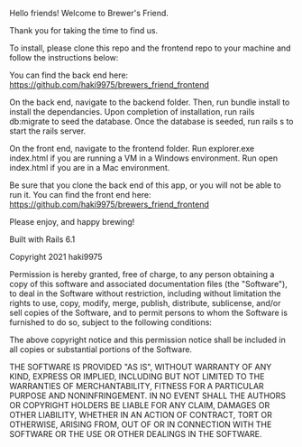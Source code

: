 Hello friends! Welcome to Brewer's Friend.

Thank you for taking the time to find us. 

To install, please clone this repo and the frontend repo to your machine and follow the instructions below:

You can find the back end here: https://github.com/haki9975/brewers_friend_frontend

On the back end, navigate to the backend folder.
Then, run bundle install to install the dependancies.
Upon completion of installation, run rails db:migrate to seed the database.
Once the database is seeded, run rails s to start the rails server. 

On the front end, navigate to the frontend folder. 
Run explorer.exe index.html if you are running a VM in a Windows environment.
Run open index.html if you are in a Mac environment.

Be sure that you clone the back end of this app, or you will not be able to run it. 
You can find the front end here: https://github.com/haki9975/brewers_friend_frontend

Please enjoy, and happy brewing! 

Built with Rails 6.1


Copyright 2021 haki9975

Permission is hereby granted, free of charge, to any person obtaining a copy of this software and associated documentation files (the "Software"), to deal in the Software without restriction, including without limitation the rights to use, copy, modify, merge, publish, distribute, sublicense, and/or sell copies of the Software, and to permit persons to whom the Software is furnished to do so, subject to the following conditions:

The above copyright notice and this permission notice shall be included in all copies or substantial portions of the Software.

THE SOFTWARE IS PROVIDED "AS IS", WITHOUT WARRANTY OF ANY KIND, EXPRESS OR IMPLIED, INCLUDING BUT NOT LIMITED TO THE WARRANTIES OF MERCHANTABILITY, FITNESS FOR A PARTICULAR PURPOSE AND NONINFRINGEMENT. IN NO EVENT SHALL THE AUTHORS OR COPYRIGHT HOLDERS BE LIABLE FOR ANY CLAIM, DAMAGES OR OTHER LIABILITY, WHETHER IN AN ACTION OF CONTRACT, TORT OR OTHERWISE, ARISING FROM, OUT OF OR IN CONNECTION WITH THE SOFTWARE OR THE USE OR OTHER DEALINGS IN THE SOFTWARE.




